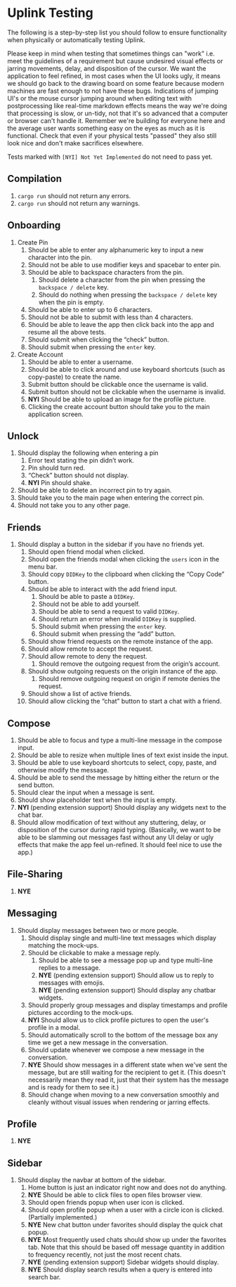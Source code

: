 # Uplink Testing

The following is a step-by-step list you should follow to ensure functionality when physically or automatically testing Uplink.

Please keep in mind when testing that sometimes things can "work" i.e. meet the guidelines of a requirement but cause undesired visual effects or jarring movements, delay, and disposition of the cursor. We want the application to feel refined, in most cases when the UI looks ugly, it means we should go back to the drawing board on some feature because modern machines are fast enough to not have these bugs. Indications of jumping UI's or the mouse cursor jumping around when editing text with postprocessing like real-time markdown effects means the way we're doing that processing is slow, or un-tidy, not that it's so advanced that a computer or browser can't handle it. Remember we're building for everyone here and the average user wants something easy on the eyes as much as it is functional. Check that even if your physical tests "passed" they also still look nice and don't make sacrifices elsewhere.

Tests marked with `[NYI] Not Yet Implemented` do not need to pass yet.

## Compilation

1. `cargo run` should not return any errors.
2. `cargo run` should not return any warnings.

## Onboarding

1. Create Pin
   1. Should be able to enter any alphanumeric key to input a new character into the pin.
   2. Should not be able to use modifier keys and spacebar to enter pin.
   3. Should be able to backspace characters from the pin.
      1. Should delete a character from the pin when pressing the `backspace / delete` key.
      2. Should do nothing when pressing the `backspace / delete` key when the pin is empty.
   4. Should be able to enter up to 6 characters.
   5. Should not be able to submit with less than 4 characters.
   6. Should be able to leave the app then click back into the app and resume all the above tests.
   7. Should submit when clicking the “check” button.
   8. Should submit when pressing the `enter` key.
2. Create Account
   1. Should be able to enter a username.
   2. Should be able to click around and use keyboard shortcuts (such as copy-paste) to create the name.
   3. Submit button should be clickable once the username is valid.
   4. Submit button should not be clickable when the username is invalid.
   5. **NYI** Should be able to upload an image for the profile picture.
   6. Clicking the create account button should take you to the main application screen.

## Unlock

1. Should display the following when entering a pin
   1. Error text stating the pin didn’t work.
   2. Pin should turn red.
   3. “Check” button should not display.
   4. **NYI** Pin should shake.
2. Should be able to delete an incorrect pin to try again.
3. Should take you to the main page when entering the correct pin.
4. Should not take you to any other page.

## Friends

1. Should display a button in the sidebar if you have no friends yet.
   1. Should open friend modal when clicked.
   2. Should open the friends modal when clicking the `users` icon in the menu bar.
   3. Should copy `DIDKey` to the clipboard when clicking the “Copy Code” button.
   4. Should be able to interact with the add friend input.
      1. Should be able to paste a `DIDKey`.
      2. Should not be able to add yourself.
      3. Should be able to send a request to valid `DIDKey`.
      4. Should return an error when invalid `DIDKey` is supplied.
      5. Should submit when pressing the `enter` key.
      6. Should submit when pressing the “add” button.
   5. Should show friend requests on the remote instance of the app.
   6. Should allow remote to accept the request.
   7. Should allow remote to deny the request.
      1. Should remove the outgoing request from the origin’s account.
   8. Should show outgoing requests on the origin instance of the app.
      1. Should remove outgoing request on origin if remote denies the request.
   9. Should show a list of active friends.
   10. Should allow clicking the “chat” button to start a chat with a friend.

## Compose

1. Should be able to focus and type a multi-line message in the compose input.
2. Should be able to resize when multiple lines of text exist inside the input.
3. Should be able to use keyboard shortcuts to select, copy, paste, and otherwise modify the message.
4. Should be able to send the message by hitting either the return or the send button.
5. Should clear the input when a message is sent.
6. Should show placeholder text when the input is empty.
7. **NYI** (pending extension support) Should display any widgets next to the chat bar.
8. Should allow modification of text without any stuttering, delay, or disposition of the cursor during rapid typing. (Basically, we want to be able to be slamming out messages fast without any UI delay or ugly effects that make the app feel un-refined. It should feel nice to use the app.)

## File-Sharing

1. **NYE**

## Messaging

1. Should display messages between two or more people.
   1. Should display single and multi-line text messages which display matching the mock-ups.
   2. Should be clickable to make a message reply.
      1. Should be able to see a message pop up and type multi-line replies to a message.
      2. **NYE** (pending extension support) Should allow us to reply to messages with emojis.
      3. **NYE** (pending extension support) Should display any chatbar widgets.
   3. Should properly group messages and display timestamps and profile pictures according to the mock-ups.
   4. **NYI** Should allow us to click profile pictures to open the user's profile in a modal.
   5. Should automatically scroll to the bottom of the message box any time we get a new message in the conversation.
   6. Should update whenever we compose a new message in the conversation.
   7. **NYE** Should show messages in a different state when we've sent the message, but are still waiting for the recipient to get it. (This doesn't necessarily mean they read it, just that their system has the message and is ready for them to see it.)
   8. Should change when moving to a new conversation smoothly and cleanly without visual issues when rendering or jarring effects.

## Profile

1. **NYE**

## Sidebar

1. Should display the navbar at bottom of the sidebar.
   1. Home button is just an indicator right now and does not do anything.
   2. **NYE** Should be able to click files to open files browser view.
   3. Should open friends popup when user icon is clicked.
   4. Should open profile popup when a user with a circle icon is clicked. (Partially implemented.)
   5. **NYE** New chat button under favorites should display the quick chat popup.
   6. **NYE** Most frequently used chats should show up under the favorites tab. Note that this should be based off message quantity in addition to frequency recently, not just the most recent chats.
   7. **NYE** (pending extension support) Sidebar widgets should display.
   8. **NYE** Should display search results when a query is entered into search bar.
